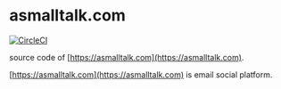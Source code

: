 # asmalltalk.com

[![CircleCI](https://circleci.com/gh/metrue/asmalltalk.com.svg?style=svg)](https://circleci.com/gh/metrue/asmalltalk.com)

source code of [https://asmalltalk.com](https://asmalltalk.com).

[https://asmalltalk.com](https://asmalltalk.com) is email social platform.
